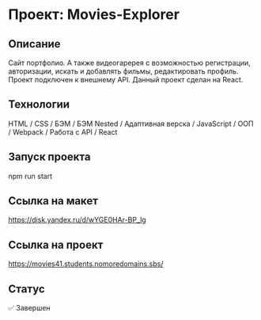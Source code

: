 # Проект: Movies-Explorer

## Описание
Сайт портфолио. А также видеогаререя с возможностью регистрации, авторизации, искать и добавлять фильмы, редактировать профиль. Проект подключен к внешнему API.
Данный проект сделан на React.

## Технологии

HTML / CSS / БЭМ / БЭМ Nested / Адаптивная верска / JavaScript / ООП / Webpack /
Работа с API / React

## Запуск проекта
npm run start

## Ссылка на макет

https://disk.yandex.ru/d/wYGE0HAr-BP_lg

## Ссылка на проект

https://movies41.students.nomoredomains.sbs/

## Статус

✅ Завершен
